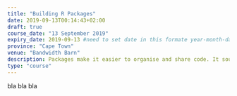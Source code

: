 ```yaml
---
title: "Building R Packages"
date: 2019-09-13T00:14:43+02:00
draft: true
course_date: "13 September 2019"
expiry_date: 2019-09-13 #need to set date in this formate year-month-day
province: "Cape Town"
venue: "Bandwidth Barn"
description: Packages make it easier to organise and share code. It sounds complicated but with some help, you'll learn that it’s not. Let us show you the ins and outs of building R packages.
type: "course"
---
```


bla bla bla 